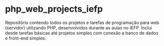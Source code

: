 # php_web_projects_iefp
Repositório contendo todos os projetos e tarefas de programação para web (servidor) utilizando PHP, desenvolvidos durante as aulas no IEFP. Inclui desde tarefas básicas até projetos simples com conexão a banco de dados e front-end simples.
